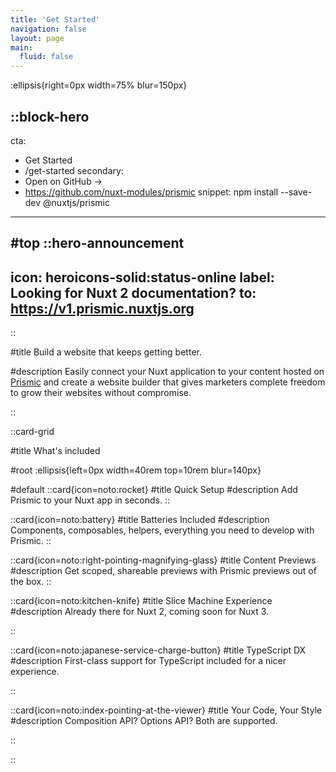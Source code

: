 ```yaml
---
title: 'Get Started'
navigation: false
layout: page
main:
  fluid: false
---
```


:ellipsis{right=0px width=75% blur=150px}

::block-hero
---
cta:
  - Get Started
  - /get-started
secondary:
  - Open on GitHub →
  - https://github.com/nuxt-modules/prismic
snippet: npm install --save-dev @nuxtjs/prismic
---

#top
::hero-announcement
---
icon: heroicons-solid:status-online
label: Looking for Nuxt 2 documentation?
to: https://v1.prismic.nuxtjs.org
---
::

#title
Build a website that keeps getting better.

#description
Easily connect your Nuxt application to your content hosted on [Prismic](https://prismic.io) and create a website builder that gives marketers complete freedom to grow their websites without compromise.

::

::card-grid

#title
What's included

#root
:ellipsis{left=0px width=40rem top=10rem blur=140px}

#default
::card{icon=noto:rocket}
#title
Quick Setup
#description
Add Prismic to your Nuxt app in seconds.
::

::card{icon=noto:battery}
#title
Batteries Included
#description
Components, composables, helpers, everything you need to develop with Prismic.
::

::card{icon=noto:right-pointing-magnifying-glass}
#title
Content Previews
#description
Get scoped, shareable previews with Prismic previews out of the box.
::

::card{icon=noto:kitchen-knife}
#title
Slice Machine Experience
#description
Already there for Nuxt 2, coming soon for Nuxt 3.

::

::card{icon=noto:japanese-service-charge-button}
#title
TypeScript DX
#description
First-class support for TypeScript included for a nicer experience.

::

::card{icon=noto:index-pointing-at-the-viewer}
#title
Your Code, Your Style
#description
Composition API? Options API? Both are supported.

::

::
